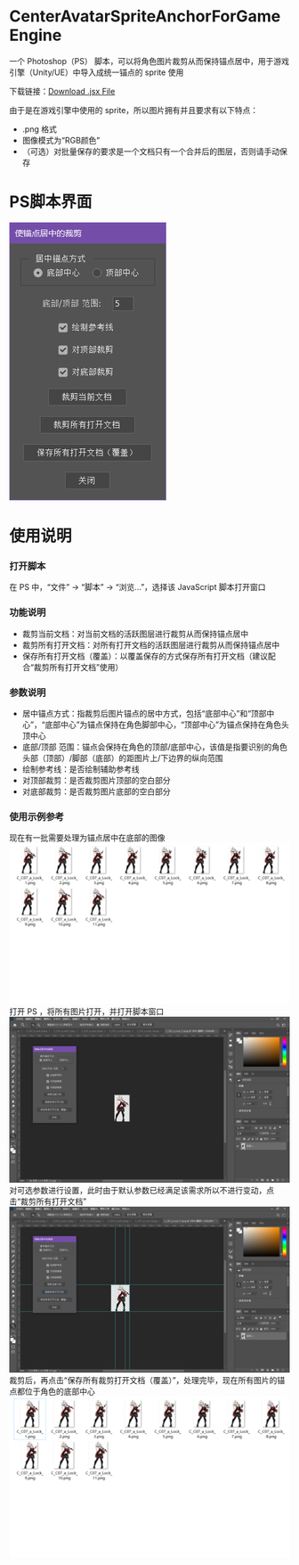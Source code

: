 # CenterAvatarSpriteAnchorForGameEngine

一个 Photoshop（PS） 脚本，可以将角色图片裁剪从而保持锚点居中，用于游戏引擎（Unity/UE）中导入成统一锚点的 sprite 使用

下载链接：[Download .jsx File](https://github.com/CCCCCO2/PhotoShopCenterAvatarSpriteAnchorforGameEngine/releases/download/v1.0/CenterAvatarSpriteAnchorForGameEngine.jsx)


由于是在游戏引擎中使用的 sprite，所以图片拥有并且要求有以下特点：

- .png 格式
- 图像模式为“RGB颜色”
- （可选）对批量保存的要求是一个文档只有一个合并后的图层，否则请手动保存

# PS脚本界面
![image](image/ScriptUIDialogInPS.png)

# 使用说明
### 打开脚本
在 PS 中，“文件” -> “脚本” -> “浏览...”，选择该 JavaScript 脚本打开窗口

### 功能说明

- 裁剪当前文档：对当前文档的活跃图层进行裁剪从而保持锚点居中
- 裁剪所有打开文档：对所有打开文档的活跃图层进行裁剪从而保持锚点居中
- 保存所有打开文档（覆盖）：以覆盖保存的方式保存所有打开文档（建议配合“裁剪所有打开文档”使用）

### 参数说明

- 居中锚点方式：指裁剪后图片锚点的居中方式，包括“底部中心”和“顶部中心”，“底部中心”为锚点保持在角色脚部中心，“顶部中心”为锚点保持在角色头顶中心
- 底部/顶部 范围：锚点会保持在角色的顶部/底部中心，该值是指要识别的角色头部（顶部）/脚部（底部）的距图片上/下边界的纵向范围
- 绘制参考线：是否绘制辅助参考线
- 对顶部裁剪：是否裁剪图片顶部的空白部分
- 对底部裁剪：是否裁剪图片底部的空白部分


### 使用示例参考

现在有一批需要处理为锚点居中在底部的图像
![image](image/SpritesTodoLists.png)
打开 PS ，将所有图片打开，并打开脚本窗口
![image](image/OpenFilesAndScripts.png)
对可选参数进行设置，此时由于默认参数已经满足该需求所以不进行变动，点击“裁剪所有打开文档”
![image](image/CropAllOpenedDocument.png)
裁剪后，再点击“保存所有裁剪打开文档（覆盖）”，处理完毕，现在所有图片的锚点都位于角色的底部中心
![image](image/SpritesAfterCenterLists.png)
